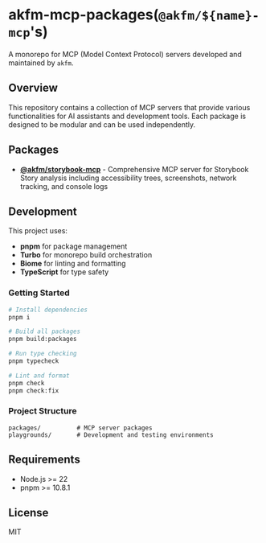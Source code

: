 # akfm-mcp-packages(`@akfm/${name}-mcp`'s)

A monorepo for MCP (Model Context Protocol) servers developed and maintained by `akfm`.

## Overview

This repository contains a collection of MCP servers that provide various functionalities for AI assistants and development tools. Each package is designed to be modular and can be used independently.

## Packages

- **[@akfm/storybook-mcp](./packages/storybook-mcp)** - Comprehensive MCP server for Storybook Story analysis including accessibility trees, screenshots, network tracking, and console logs

## Development

This project uses:
- **pnpm** for package management
- **Turbo** for monorepo build orchestration  
- **Biome** for linting and formatting
- **TypeScript** for type safety

### Getting Started

```bash
# Install dependencies
pnpm i

# Build all packages
pnpm build:packages

# Run type checking
pnpm typecheck

# Lint and format
pnpm check
pnpm check:fix
```

### Project Structure

```
packages/          # MCP server packages
playgrounds/       # Development and testing environments
```

## Requirements

- Node.js >= 22
- pnpm >= 10.8.1

## License

MIT
